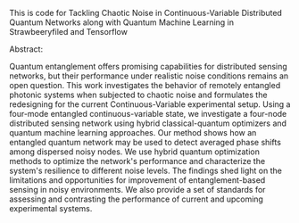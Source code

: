 This is code for Tackling Chaotic Noise in Continuous-Variable Distributed Quantum Networks along with Quantum Machine Learning in Strawbeeryfiled and Tensorflow

Abstract: 

Quantum entanglement offers promising capabilities for distributed sensing networks, but their performance under realistic noise conditions remains an open question. This work investigates the behavior of remotely entangled photonic systems when subjected to chaotic noise and formulates the redesigning for the current Continuous-Variable experimental setup. Using a four-mode entangled continuous-variable state, we investigate a four-node distributed sensing network using hybrid classical-quantum optimizers and quantum machine learning approaches. Our method shows how an entangled quantum network may be used to detect averaged phase shifts among dispersed noisy nodes. We use hybrid quantum optimization methods to optimize the network's performance and characterize the system's resilience to different noise levels. The findings shed light on the limitations and opportunities for improvement of entanglement-based sensing in noisy environments. We also provide a set of standards for assessing and contrasting the performance of current and upcoming experimental systems.

